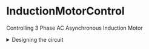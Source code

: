 # InductionMotorControl
Controlling 3 Phase AC Asynchronous Induction Motor

<details>
  
<summary> Designing the circuit </summary>

I've Designed the control boad around this IC fro Infineon [IGCM04F60GAXKMA1](https://www.digikey.ca/en/products/detail/infineon-technologies/IGCM04F60GAXKMA1/5960098)

Here is the video of testing the circuit and getting initial result:

 [ ![image](https://github.com/GhajariAli/InductionMotorControl/assets/124516346/e5c6398d-9890-4f7f-9bff-9ceaebefc4f3)](https://www.youtube.com/shorts/fg0to3o2meA)

So I designed a PCB to get things going Faster, you can find the KiCAD design and initial code to run the motor in [THIS](https://github.com/GhajariAli/InductionMotorControl/tree/FirstCurcuitDesign)https://github.com/GhajariAli/InductionMotorControl/tree/FirstCurcuitDesign branch

![image](https://github.com/GhajariAli/InductionMotorControl/assets/124516346/7d180d9a-082e-4a4d-8e66-88960f138076)

![image](https://github.com/GhajariAli/InductionMotorControl/assets/124516346/3f589aea-a336-4bb9-9014-de208c041ac9)

![image](https://github.com/GhajariAli/InductionMotorControl/assets/124516346/ef48dafa-2c1b-447d-9f68-5755eeecb492)

</details>

